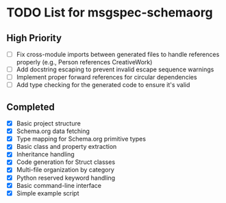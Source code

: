 # TODO List for msgspec-schemaorg

## High Priority

- [ ] Fix cross-module imports between generated files to handle references properly (e.g., Person references CreativeWork)
- [ ] Add docstring escaping to prevent invalid escape sequence warnings
- [ ] Implement proper forward references for circular dependencies
- [ ] Add type checking for the generated code to ensure it's valid

## Completed

- [x] Basic project structure
- [x] Schema.org data fetching
- [x] Type mapping for Schema.org primitive types
- [x] Basic class and property extraction
- [x] Inheritance handling
- [x] Code generation for Struct classes
- [x] Multi-file organization by category
- [x] Python reserved keyword handling
- [x] Basic command-line interface
- [x] Simple example script 